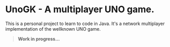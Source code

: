 # UnoGK - A multiplayer UNO game.

This is a personal project to learn to code in Java. It's a
network multiplayer implementation of the wellknown UNO game.

> **Work in progress...**
